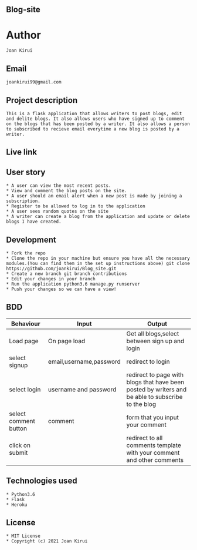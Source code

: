## Blog-site
# Author
    Joan Kirui
## Email
    joankirui99@gmail.com
## Project description
    This is a flask application that allows writers to post blogs, edit and delite blogs. It also allows users who have signed up to comment on the blogs that has been posted by a writer. It also allows a person to subscribed to recieve email everytime a new blog is posted by a writer.

## Live link

## User story
    * A user can view the most recent posts.
    * View and comment the blog posts on the site.
    * A user should an email alert when a new post is made by joining a subscription.
    * Register to be allowed to log in to the application
    * A user sees random quotes on the site
    * A writer can create a blog from the application and update or delete blogs I have created.

## Development
    * Fork the repo
    * Clone the repo in your machine but ensure you have all the necessary modules.(You can find them in the set up instructions above) git clone https://github.com/joankirui/Blog_site.git
    * Create a new branch git branch contributions
    * Edit your changes in your branch
    * Run the application python3.6 manage.py runserver
    * Push your changes so we can have a view!
## BDD
|Behaviour|Input|Output|
|---------|-----|------|
|Load page|On page load|Get all blogs,select between sign up and login|
|select signup|email,username,password|redirect to login|
|select login|username and password|redirect to page with blogs that have been posted by writers and be able to subscribe to the blog|
|select comment button|comment|form that you input your comment|
|click on submit||redirect to all comments template with your comment and other comments|

## Technologies used
    * Python3.6
    * Flask
    * Heroku

## License
    * MIT License
    * Copyright (c) 2021 Joan Kirui
